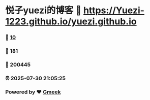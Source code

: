 # 悦子yuezi的博客 :link: https://Yuezi-1223.github.io/yuezi.github.io 
### :page_facing_up: [10](https://Yuezi-1223.github.io/yuezi.github.io/tag.html) 
### :speech_balloon: 181 
### :hibiscus: 200445 
### :alarm_clock: 2025-07-30 21:05:25 
### Powered by :heart: [Gmeek](https://github.com/Meekdai/Gmeek)
